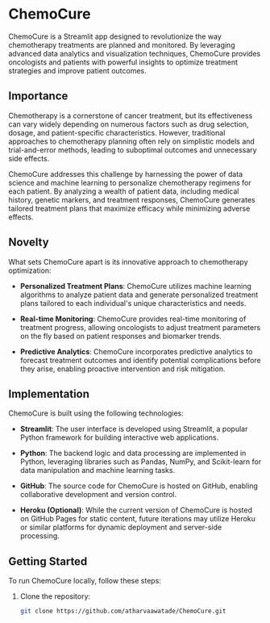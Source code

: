 # ChemoCure

ChemoCure is a Streamlit app designed to revolutionize the way chemotherapy treatments are planned and monitored. By leveraging advanced data analytics and visualization techniques, ChemoCure provides oncologists and patients with powerful insights to optimize treatment strategies and improve patient outcomes.

## Importance

Chemotherapy is a cornerstone of cancer treatment, but its effectiveness can vary widely depending on numerous factors such as drug selection, dosage, and patient-specific characteristics. However, traditional approaches to chemotherapy planning often rely on simplistic models and trial-and-error methods, leading to suboptimal outcomes and unnecessary side effects.

ChemoCure addresses this challenge by harnessing the power of data science and machine learning to personalize chemotherapy regimens for each patient. By analyzing a wealth of patient data, including medical history, genetic markers, and treatment responses, ChemoCure generates tailored treatment plans that maximize efficacy while minimizing adverse effects.

## Novelty

What sets ChemoCure apart is its innovative approach to chemotherapy optimization:

- **Personalized Treatment Plans**: ChemoCure utilizes machine learning algorithms to analyze patient data and generate personalized treatment plans tailored to each individual's unique characteristics and needs.

- **Real-time Monitoring**: ChemoCure provides real-time monitoring of treatment progress, allowing oncologists to adjust treatment parameters on the fly based on patient responses and biomarker trends.

- **Predictive Analytics**: ChemoCure incorporates predictive analytics to forecast treatment outcomes and identify potential complications before they arise, enabling proactive intervention and risk mitigation.

## Implementation

ChemoCure is built using the following technologies:

- **Streamlit**: The user interface is developed using Streamlit, a popular Python framework for building interactive web applications.

- **Python**: The backend logic and data processing are implemented in Python, leveraging libraries such as Pandas, NumPy, and Scikit-learn for data manipulation and machine learning tasks.

- **GitHub**: The source code for ChemoCure is hosted on GitHub, enabling collaborative development and version control.

- **Heroku (Optional)**: While the current version of ChemoCure is hosted on GitHub Pages for static content, future iterations may utilize Heroku or similar platforms for dynamic deployment and server-side processing.

## Getting Started

To run ChemoCure locally, follow these steps:

1. Clone the repository:
   ```bash
   git clone https://github.com/atharvaawatade/ChemoCure.git
